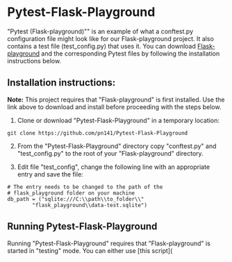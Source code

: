 # Pytest-Flask-Playground

"Pytest (Flask-playground)"" is an example of what a conftest.py configuration file might look like for our Flask-playground project. It also contains a test file (test_config.py) that uses it.
You can download [Flask-playground](https://github.com/pn141/Flask-playground) and the corresponding Pytest files by following the installation instructions below. 

## Installation instructions:
**Note:** This project requires that "Flask-playground" is first installed. Use the link above to download and install before proceeding with the steps below.

   1. Clone or download "Pytest-Flask-Playground" in a temporary location:

```git clone https://github.com/pn141/Pytest-Flask-Playground```

   2. From the "Pytest-Flask-Playground" directory copy "conftest.py" and "test_config.py" to the root of your "Flask-playground" directory.
   
   3. Edit file "test_config", change the following line with an appropriate entry and save the file:
   ```
   # The entry needs to be changed to the path of the
   # flask_playground folder on your machine
   db_path = ("sqlite:///C:\\path\\to_folder\\"
           "flask_playground\\data-test.sqlite")
   ```
 ## Running Pytest-Flask-Playground
Running "Pytest-Flask-Playground" requires that "Flask-playground" is started in "testing" mode. You can either use [this script](

